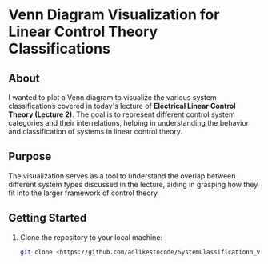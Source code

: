 # Venn Diagram Visualization for Linear Control Theory Classifications

## About
I wanted to plot a Venn diagram to visualize the various system classifications covered in today's lecture of **Electrical Linear Control Theory (Lecture 2)**. The goal is to represent different control system categories and their interrelations, helping in understanding the behavior and classification of systems in linear control theory.

## Purpose
The visualization serves as a tool to understand the overlap between different system types discussed in the lecture, aiding in grasping how they fit into the larger framework of control theory.

## Getting Started
1. Clone the repository to your local machine:
   ```bash
   git clone <https://github.com/adlikestocode/SystemClassificationn_venndiagram/new/master?filename=README.md>

